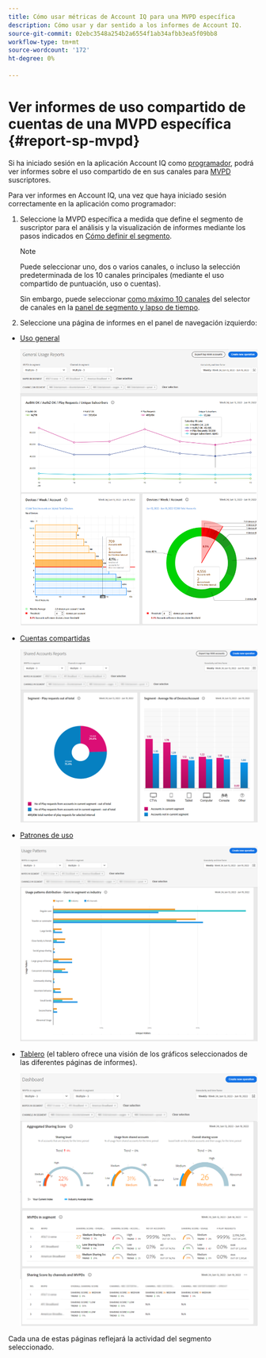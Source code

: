 ```yaml
---
title: Cómo usar métricas de Account IQ para una MVPD específica
description: Cómo usar y dar sentido a los informes de Account IQ.
source-git-commit: 02ebc3548a254b2a6554f1ab34afbb3ea5f09bb8
workflow-type: tm+mt
source-wordcount: '172'
ht-degree: 0%

---
```


# Ver informes de uso compartido de cuentas de una MVPD específica <!--and programmer--> {#report-sp-mvpd}

Si ha iniciado sesión en la aplicación Account IQ como [programador](/help/AccountIQ/product-concepts.md#programmer-def), podrá ver informes sobre el uso compartido de en sus canales para [MVPD](/help/AccountIQ/product-concepts.md#mvpd-def) suscriptores.

Para ver informes en Account IQ, una vez que haya iniciado sesión correctamente en la aplicación como programador:

1. Seleccione la MVPD específica a medida que define el segmento de suscriptor para el análisis y la visualización de informes mediante los pasos indicados en [Cómo definir el segmento](/help/AccountIQ/howto-select-segment-timeframe.md).


   >[!NOTE]
   >
   >Puede seleccionar uno, dos o varios canales, o incluso la selección predeterminada de los 10 canales principales (mediante el uso compartido de puntuación, uso o cuentas).
   >
   >
   >Sin embargo, puede seleccionar [como máximo 10 canales](/help/AccountIQ/limitations.md) del selector de canales en la [panel de segmento y lapso de tiempo](/help/AccountIQ/segments-timeframe.md).

1. Seleccione una página de informes en el panel de navegación izquierdo:

* [Uso general](/help/AccountIQ/general-usage-reports.md)

  ![](assets/specific-mvpd-gen-usage.png)
* [Cuentas compartidas](/help/AccountIQ/shared-acc-reports.md)

  ![](assets/specific-mvpd-shared-acc.png)
* [Patrones de uso](/help/AccountIQ/usage-patterns.md)

  ![](assets/specific-mvpd-usage-pattern.png)

* [Tablero](/help/AccountIQ/dashboard.md) (el tablero ofrece una visión de los gráficos seleccionados de las diferentes páginas de informes).

  ![](assets/specific-mvpd-dashboard.png)

Cada una de estas páginas reflejará la actividad del segmento seleccionado.

